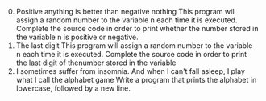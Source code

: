 0. Positive anything is better than negative nothing
This program will assign a random number to the variable n each time it is executed. Complete the source code in order to print whether the number stored in the variable n is positive or negative.
1. The last digit
This program will assign a random number to the variable n each time it is executed. Complete the source code in order to print the last digit of thenumber stored in the variable
2. I sometimes suffer from insomnia. And when I can't fall asleep, I play what I call the alphabet game
Write a program that prints the alphabet in lowercase, followed by a new line.

